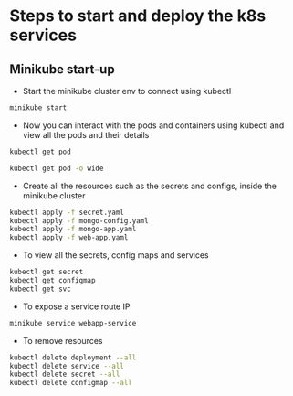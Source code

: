 # Steps to start and deploy the k8s services

## Minikube start-up

- Start the minikube cluster env to connect using kubectl

```bash
minikube start
```

- Now you can interact with the pods and containers using kubectl and view all the pods and their details

```bash
kubectl get pod

kubectl get pod -o wide
```

- Create all the resources such as the secrets and configs, inside the minikube cluster

```bash
kubectl apply -f secret.yaml
kubectl apply -f mongo-config.yaml
kubectl apply -f mongo-app.yaml
kubectl apply -f web-app.yaml
```

- To view all the secrets, config maps and services

```bash
kubectl get secret
kubectl get configmap
kubectl get svc
```

- To expose a service route IP

```bash
minikube service webapp-service
```

- To remove resources

```bash
kubectl delete deployment --all
kubectl delete service --all
kubectl delete secret --all
kubectl delete configmap --all
```